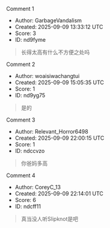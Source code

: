Comment 1

- Author: GarbageVandalism
- Created: 2025-09-09 13:33:12 UTC
- Score: 3
- ID: nd9fyme

> 长得太高有什么不方便之处吗

Comment 2

- Author: woaisiwachangtui
- Created: 2025-09-09 15:05:35 UTC
- Score: 1
- ID: nd9yg75

> 是的

Comment 3

- Author: Relevant_Horror6498
- Created: 2025-09-09 22:00:15 UTC
- Score: 1
- ID: ndccvzo

> 你爸妈多高

Comment 4

- Author: CoreyC_13
- Created: 2025-09-09 22:14:01 UTC
- Score: 6
- ID: ndcff11

> 真当没人听Slipknot是吧
